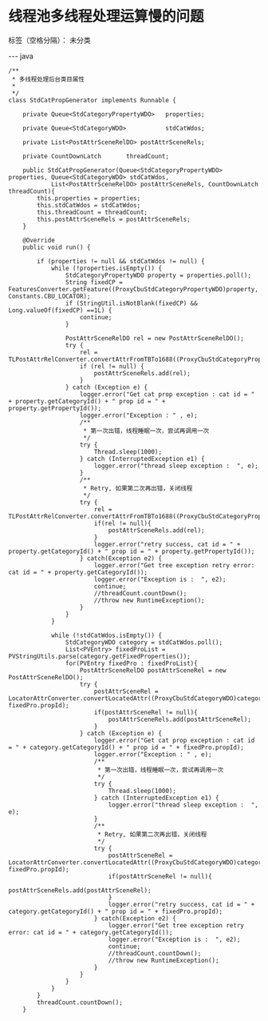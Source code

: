 ﻿# 线程池多线程处理运算慢的问题

标签（空格分隔）： 未分类

--- java

    /**
     * 多线程处理后台类目属性
     * 
     */
    class StdCatPropGenerator implements Runnable {
    	
    	private Queue<StdCategoryPropertyWDO>   properties;
    	
    	private Queue<StdCategoryWDO> 			stdCatWdos;
    	
    	private List<PostAttrSceneRelDO> postAttrSceneRels;

        private CountDownLatch       threadCount;
        
        public StdCatPropGenerator(Queue<StdCategoryPropertyWDO> properties, Queue<StdCategoryWDO> stdCatWdos, 
        		List<PostAttrSceneRelDO> postAttrSceneRels, CountDownLatch threadCount){
        	this.properties = properties;
        	this.stdCatWdos = stdCatWdos;
        	this.threadCount = threadCount;
        	this.postAttrSceneRels = postAttrSceneRels;
		}
        
        @Override
        public void run() {

            if (properties != null && stdCatWdos != null) {
                while (!properties.isEmpty()) {
                	StdCategoryPropertyWDO property = properties.poll();
                    String fixedCP = FeaturesConverter.getFeature((ProxyCbuStdCategoryPropertyWDO)property, Constants.CBU_LOCATOR);
                    if (StringUtil.isNotBlank(fixedCP) && Long.valueOf(fixedCP) ==1L) {
                    	continue;
                    }

                    PostAttrSceneRelDO rel = new PostAttrSceneRelDO();
                    try {
                        rel = TLPostAttrRelConverter.convertAttrFromTBTo1688((ProxyCbuStdCategoryPropertyWDO)property);
                        if (rel != null) {
                            postAttrSceneRels.add(rel);
                        }
                    } catch (Exception e) {
                        logger.error("Get cat prop exception : cat id = " + property.getCategoryId() + " prop id = " + property.getPropertyId());
                        logger.error("Exception : " , e);
                        /**
                         * 第一次出错，线程睡眠一次，尝试再调用一次
                         */
                        try {
                            Thread.sleep(1000);
                        } catch (InterruptedException e1) {
                            logger.error("thread sleep exception :  ", e);
                        }
                        /**
                         * Retry, 如果第二次再出错，关闭线程
                         */
                        try {
                            rel = TLPostAttrRelConverter.convertAttrFromTBTo1688((ProxyCbuStdCategoryPropertyWDO)property);
                            if(rel != null){
                                postAttrSceneRels.add(rel);
                            }
                            logger.error("retry success, cat id = " + property.getCategoryId() + " prop id = " + property.getPropertyId());
                        } catch(Exception e2) {
                            logger.error("Get tree exception retry error: cat id = " + property.getCategoryId());
                            logger.error("Exception is :  ", e2);
                            continue;
                            //threadCount.countDown();
                            //throw new RuntimeException();
                        }
                    }
                }
                
                while (!stdCatWdos.isEmpty()) {
                	StdCategoryWDO category = stdCatWdos.poll();
        			List<PVEntry> fixedProList = PVStringUtils.parse(category.getFixedProperties());
        			for(PVEntry fixedPro : fixedProList){
                        PostAttrSceneRelDO postAttrSceneRel = new PostAttrSceneRelDO();
        			    try {
                            postAttrSceneRel = LocatorAttrConverter.convertLocatedAttr((ProxyCbuStdCategoryWDO)category, fixedPro.propId);
                            if(postAttrSceneRel != null){
                                postAttrSceneRels.add(postAttrSceneRel);
                            }
                        } catch (Exception e) {
                            logger.error("Get cat prop exception : cat id = " + category.getCategoryId() + " prop id = " + fixedPro.propId);
                            logger.error("Exception : " , e);
                            /**
                             * 第一次出错，线程睡眠一次，尝试再调用一次
                             */
                            try {
                                Thread.sleep(1000);
                            } catch (InterruptedException e1) {
                                logger.error("thread sleep exception :  ", e);
                            }
                            /**
                             * Retry, 如果第二次再出错，关闭线程
                             */
                            try {
                                postAttrSceneRel = LocatorAttrConverter.convertLocatedAttr((ProxyCbuStdCategoryWDO)category, fixedPro.propId);
                                if(postAttrSceneRel != null){
                                    postAttrSceneRels.add(postAttrSceneRel);
                                }
                                logger.error("retry success, cat id = " + category.getCategoryId() + " prop id = " + fixedPro.propId);
                            } catch(Exception e2) {
                                logger.error("Get tree exception retry error: cat id = " + category.getCategoryId());
                                logger.error("Exception is :  ", e2);
                                continue;
                                //threadCount.countDown();
                                //throw new RuntimeException();
                            }
                        }
        			}
                }
            }
            threadCount.countDown();
        }

```


